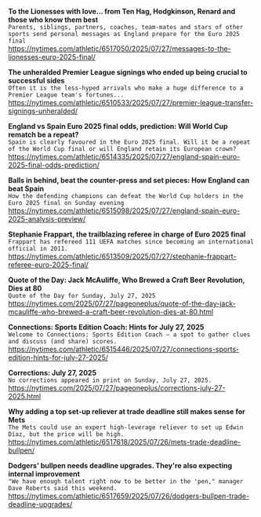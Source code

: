 **To the Lionesses with love... from Ten Hag, Hodgkinson, Renard and those who know them best**\
`Parents, siblings, partners, coaches, team-mates and stars of other sports send personal messages as England prepare for the Euro 2025 final`\
https://nytimes.com/athletic/6517050/2025/07/27/messages-to-the-lionesses-euro-2025-final/

**The unheralded Premier League signings who ended up being crucial to successful sides**\
`Often it is the less-hyped arrivals who make a huge difference to a Premier League team's fortunes...`\
https://nytimes.com/athletic/6510533/2025/07/27/premier-league-transfer-signings-unheralded/

**England vs Spain Euro 2025 final odds, prediction: Will World Cup rematch be a repeat?**\
`Spain is clearly favoured in the Euro 2025 final. Will it be a repeat of the World Cup final or will England retain its European crown?`\
https://nytimes.com/athletic/6514335/2025/07/27/england-spain-euro-2025-final-odds-prediction/

**Balls in behind, beat the counter-press and set pieces: How England can beat Spain**\
`How the defending champions can defeat the World Cup holders in the Euro 2025 final on Sunday evening`\
https://nytimes.com/athletic/6515098/2025/07/27/england-spain-euro-2025-analysis-preview/

**Stephanie Frappart, the trailblazing referee in charge of Euro 2025 final**\
`Frappart has refereed 111 UEFA matches since becoming an international official in 2011.`\
https://nytimes.com/athletic/6513509/2025/07/27/stephanie-frappart-referee-euro-2025-final/

**Quote of the Day: Jack McAuliffe, Who Brewed a Craft Beer Revolution, Dies at 80**\
`Quote of the Day for Sunday, July 27, 2025`\
https://nytimes.com/2025/07/27/pageoneplus/quote-of-the-day-jack-mcauliffe-who-brewed-a-craft-beer-revolution-dies-at-80.html

**Connections: Sports Edition Coach: Hints for July 27, 2025**\
`Welcome to Connections: Sports Edition Coach — a spot to gather clues and discuss (and share) scores.`\
https://nytimes.com/athletic/6515446/2025/07/27/connections-sports-edition-hints-for-july-27-2025/

**Corrections: July 27, 2025**\
`No corrections appeared in print on Sunday, July 27, 2025.`\
https://nytimes.com/2025/07/27/pageoneplus/corrections-july-27-2025.html

**Why adding a top set-up reliever at trade deadline still makes sense for Mets**\
`The Mets could use an expert high-leverage reliever to set up Edwin Díaz, but the price will be high. `\
https://nytimes.com/athletic/6517618/2025/07/26/mets-trade-deadline-bullpen/

**Dodgers' bullpen needs deadline upgrades. They're also expecting internal improvement**\
`"We have enough talent right now to be better in the 'pen," manager Dave Roberts said this weekend.`\
https://nytimes.com/athletic/6517659/2025/07/26/dodgers-bullpen-trade-deadline-upgrades/

